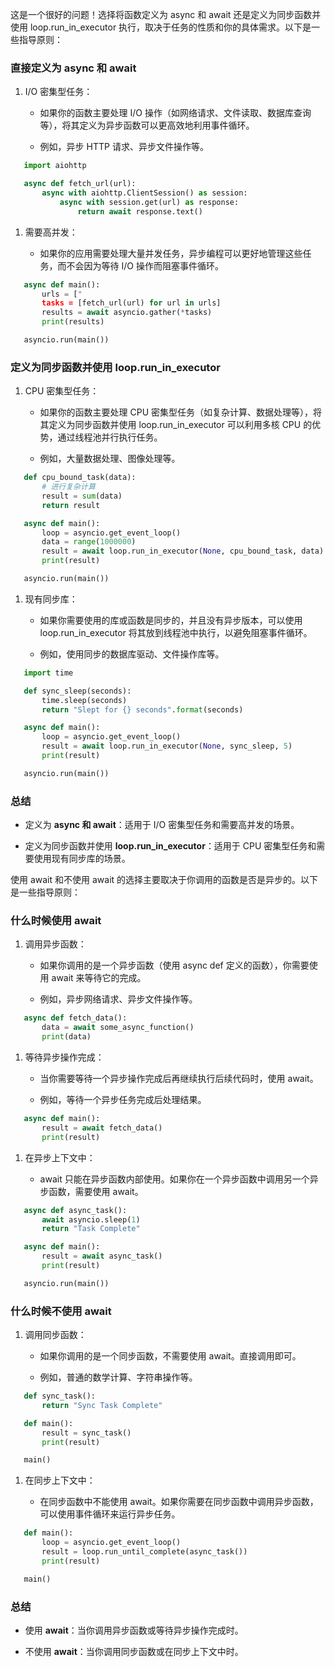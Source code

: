 这是一个很好的问题！选择将函数定义为 async 和 await 还是定义为同步函数并使用 loop.run_in_executor 执行，取决于任务的性质和你的具体需求。以下是一些指导原则：

### 直接定义为 async 和 await

1. I/O 密集型任务：

	- 如果你的函数主要处理 I/O 操作（如网络请求、文件读取、数据库查询等），将其定义为异步函数可以更高效地利用事件循环。

	- 例如，异步 HTTP 请求、异步文件操作等。

```python
   import aiohttp

   async def fetch_url(url):
       async with aiohttp.ClientSession() as session:
           async with session.get(url) as response:
               return await response.text()

```

1. 需要高并发：

	- 如果你的应用需要处理大量并发任务，异步编程可以更好地管理这些任务，而不会因为等待 I/O 操作而阻塞事件循环。

```python
   async def main():
       urls = ["
       tasks = [fetch_url(url) for url in urls]
       results = await asyncio.gather(*tasks)
       print(results)

   asyncio.run(main())

```

### 定义为同步函数并使用 loop.run_in_executor

1. CPU 密集型任务：

	- 如果你的函数主要处理 CPU 密集型任务（如复杂计算、数据处理等），将其定义为同步函数并使用 loop.run_in_executor 可以利用多核 CPU 的优势，通过线程池并行执行任务。

	- 例如，大量数据处理、图像处理等。

```python
   def cpu_bound_task(data):
       # 进行复杂计算
       result = sum(data)
       return result

   async def main():
       loop = asyncio.get_event_loop()
       data = range(1000000)
       result = await loop.run_in_executor(None, cpu_bound_task, data)
       print(result)

   asyncio.run(main())

```

1. 现有同步库：

	- 如果你需要使用的库或函数是同步的，并且没有异步版本，可以使用 loop.run_in_executor 将其放到线程池中执行，以避免阻塞事件循环。

	- 例如，使用同步的数据库驱动、文件操作库等。

```python
   import time

   def sync_sleep(seconds):
       time.sleep(seconds)
       return "Slept for {} seconds".format(seconds)

   async def main():
       loop = asyncio.get_event_loop()
       result = await loop.run_in_executor(None, sync_sleep, 5)
       print(result)

   asyncio.run(main())

```

### 总结

- 定义为 **async 和 await**：适用于 I/O 密集型任务和需要高并发的场景。

- 定义为同步函数并使用 **loop.run_in_executor**：适用于 CPU 密集型任务和需要使用现有同步库的场景。

使用 await 和不使用 await 的选择主要取决于你调用的函数是否是异步的。以下是一些指导原则：

### 什么时候使用 await

1. 调用异步函数：

	- 如果你调用的是一个异步函数（使用 async def 定义的函数），你需要使用 await 来等待它的完成。

	- 例如，异步网络请求、异步文件操作等。

```python
   async def fetch_data():
       data = await some_async_function()
       print(data)

```

1. 等待异步操作完成：

	- 当你需要等待一个异步操作完成后再继续执行后续代码时，使用 await。

	- 例如，等待一个异步任务完成后处理结果。

```python
   async def main():
       result = await fetch_data()
       print(result)

```

1. 在异步上下文中：

	- await 只能在异步函数内部使用。如果你在一个异步函数中调用另一个异步函数，需要使用 await。

```python
   async def async_task():
       await asyncio.sleep(1)
       return "Task Complete"

   async def main():
       result = await async_task()
       print(result)

   asyncio.run(main())

```

### 什么时候不使用 await

1. 调用同步函数：

	- 如果你调用的是一个同步函数，不需要使用 await。直接调用即可。

	- 例如，普通的数学计算、字符串操作等。

```python
   def sync_task():
       return "Sync Task Complete"

   def main():
       result = sync_task()
       print(result)

   main()

```

1. 在同步上下文中：

	- 在同步函数中不能使用 await。如果你需要在同步函数中调用异步函数，可以使用事件循环来运行异步任务。

```python
   def main():
       loop = asyncio.get_event_loop()
       result = loop.run_until_complete(async_task())
       print(result)

   main()

```

### 总结

- 使用 **await**：当你调用异步函数或等待异步操作完成时。

- 不使用 **await**：当你调用同步函数或在同步上下文中时。